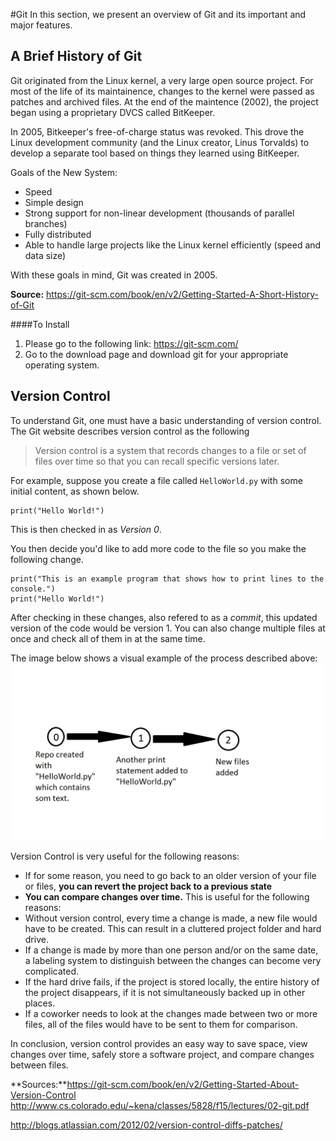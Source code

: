 #Git
In this section, we present an overview of Git and its important and major features. 

## A Brief History of Git 
Git originated from the Linux kernel, a very large open source project. For most of the life of its maintainence, changes to the kernel were passed as patches and archived files. At the end of the maintence (2002), the project began using a proprietary DVCS called BitKeeper. 

In 2005, Bitkeeper's free-of-charge status was revoked. This drove the Linux development community (and the Linux creator, Linus Torvalds) to develop a separate tool based on things they learned using BitKeeper. 

Goals of the New System: 
* Speed
* Simple design
* Strong support for non-linear development (thousands of parallel branches)
* Fully distributed
* Able to handle large projects like the Linux kernel efficiently (speed and data size)

With these goals in mind, Git was created in 2005. 

**Source:** https://git-scm.com/book/en/v2/Getting-Started-A-Short-History-of-Git

####To Install
1. Please go to the following link: https://git-scm.com/
2. Go to the download page and download git for your appropriate operating system.

## Version Control 

To understand Git, one must have a basic understanding of version control. The Git website describes version control as the following 
> Version control is a system that records changes to a file or set of files over time so that you can recall specific versions later. 

For example, suppose you create a file called `HelloWorld.py` with some initial content, as shown below. 

```
print("Hello World!")
```

This is then checked in as *Version 0*. 

You then decide you'd like to add more code to the file so you make the following change. 

```
print("This is an example program that shows how to print lines to the console.")
print("Hello World!")
```

After checking in these changes, also refered to as a *commit*, this updated version of the code would be version 1. You can also change multiple files at once and check all of them in at the same time. 

The image below shows a visual example of the process described above: 
![Commit!](https://github.com/peemin/CSCI-5828-Git-and-Github/blob/mw-branch/Commits.jpg "Image depicting a version control example")

Version Control is very useful for the following reasons: 
* If for some reason, you need to go back to an older version of your file or files, **you can revert the project back to a previous state**
* **You can compare changes over time.**  This is useful for the following reasons: 
 * Without version control, every time a change is made, a new file would have to be created. This can result in a cluttered project folder and hard drive. 
 * If a change is made by more than one person and/or on the same date, a labeling system to distinguish between the changes can become very complicated. 
 * If the hard drive fails, if the project is stored locally, the entire history of the project disappears, if it is not simultaneously backed up in other places. 
 * If a coworker needs to look at the changes made between two or more files, all of the files would have to be sent to them for comparison. 

In conclusion, version control provides an easy way to save space, view changes over time, safely store a software project, and compare changes between files. 

**Sources:**https://git-scm.com/book/en/v2/Getting-Started-About-Version-Control
http://www.cs.colorado.edu/~kena/classes/5828/f15/lectures/02-git.pdf

http://blogs.atlassian.com/2012/02/version-control-diffs-patches/
